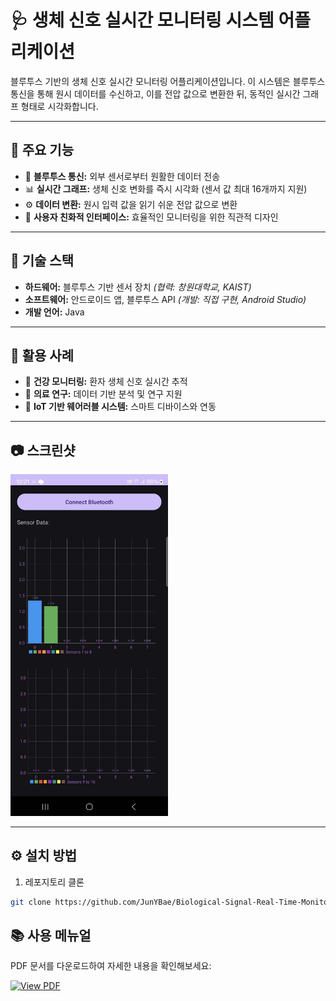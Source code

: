 # 🩺 생체 신호 실시간 모니터링 시스템 어플리케이션  
블루투스 기반의 생체 신호 실시간 모니터링 어플리케이션입니다. 이 시스템은 블루투스 통신을 통해 원시 데이터를 수신하고, 이를 전압 값으로 변환한 뒤, 동적인 실시간 그래프 형태로 시각화합니다.

---

## 🚀 주요 기능  
- 📡 **블루투스 통신:** 외부 센서로부터 원활한 데이터 전송
- 📊 **실시간 그래프:** 생체 신호 변화를 즉시 시각화 (센서 값 최대 16개까지 지원)
- ⚙️ **데이터 변환:** 원시 입력 값을 읽기 쉬운 전압 값으로 변환  
- 📱 **사용자 친화적 인터페이스:** 효율적인 모니터링을 위한 직관적 디자인  
---

## 🔧 기술 스택  
- **하드웨어:** 블루투스 기반 센서 장치 *(협력: 창원대학교, KAIST)*  
- **소프트웨어:** 안드로이드 앱, 블루투스 API *(개발: 직접 구현, Android Studio)*  
- **개발 언어:** Java  

---

## 🌟 활용 사례  
- 🏥 **건강 모니터링:** 환자 생체 신호 실시간 추적  
- 🔬 **의료 연구:** 데이터 기반 분석 및 연구 지원  
- 📲 **IoT 기반 웨어러블 시스템:** 스마트 디바이스와 연동  

---

## 📷 스크린샷  
<img src="img/real_time_graph.jpg" alt="실시간 그래프" style="width:50%;"> 

---

## ⚙️ 설치 방법  
1. 레포지토리 클론  
```bash
git clone https://github.com/JunYBae/Biological-Signal-Real-Time-Monitoring-System-Application.git
```
## 📚 사용 메뉴얼

PDF 문서를 다운로드하여 자세한 내용을 확인해보세요:

[![View PDF](https://img.shields.io/badge/View%20PDF-%23FF4C4C?style=for-the-badge&logo=adobe&logoColor=white)](menual.pdf)
